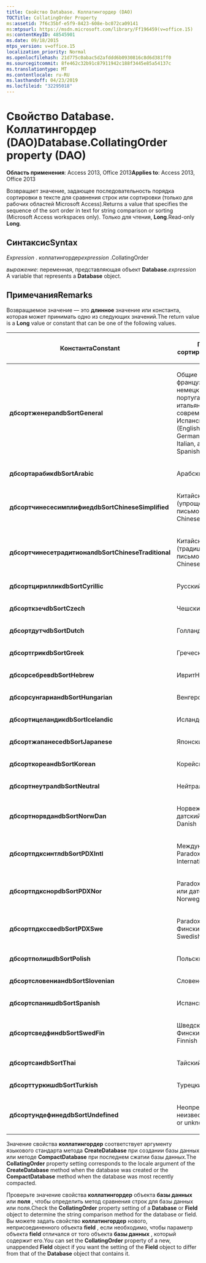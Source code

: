 ```yaml
---
title: Свойство Database. Коллатингордер (DAO)
TOCTitle: CollatingOrder Property
ms:assetid: 7f6c35bf-e5f9-8423-608e-bc072ca09141
ms:mtpsurl: https://msdn.microsoft.com/library/Ff196459(v=office.15)
ms:contentKeyID: 48545901
ms.date: 09/18/2015
mtps_version: v=office.15
localization_priority: Normal
ms.openlocfilehash: 21d775c0abac5d2afddd6b0930816c8d6d381ff0
ms.sourcegitcommit: 8fe462c32b91c87911942c188f3445e85a54137c
ms.translationtype: MT
ms.contentlocale: ru-RU
ms.lasthandoff: 04/23/2019
ms.locfileid: "32295018"
---
```

# <a name="databasecollatingorder-property-dao"></a><span data-ttu-id="1e93a-102">Свойство Database. Коллатингордер (DAO)</span><span class="sxs-lookup"><span data-stu-id="1e93a-102">Database.CollatingOrder property (DAO)</span></span>


<span data-ttu-id="1e93a-103">**Область применения**: Access 2013, Office 2013</span><span class="sxs-lookup"><span data-stu-id="1e93a-103">**Applies to**: Access 2013, Office 2013</span></span>

<span data-ttu-id="1e93a-104">Возвращает значение, задающее последовательность порядка сортировки в тексте для сравнения строк или сортировки (только для рабочих областей Microsoft Access).</span><span class="sxs-lookup"><span data-stu-id="1e93a-104">Returns a value that specifies the sequence of the sort order in text for string comparison or sorting (Microsoft Access workspaces only).</span></span> <span data-ttu-id="1e93a-105">Только для чтения, **Long**.</span><span class="sxs-lookup"><span data-stu-id="1e93a-105">Read-only **Long**.</span></span>

## <a name="syntax"></a><span data-ttu-id="1e93a-106">Синтаксис</span><span class="sxs-lookup"><span data-stu-id="1e93a-106">Syntax</span></span>

<span data-ttu-id="1e93a-107">*Expression* . коллатингордер</span><span class="sxs-lookup"><span data-stu-id="1e93a-107">*expression* .CollatingOrder</span></span>

<span data-ttu-id="1e93a-108">*выражение*: переменная, представляющая объект **Database**.</span><span class="sxs-lookup"><span data-stu-id="1e93a-108">*expression* A variable that represents a **Database** object.</span></span>

## <a name="remarks"></a><span data-ttu-id="1e93a-109">Примечания</span><span class="sxs-lookup"><span data-stu-id="1e93a-109">Remarks</span></span>

<span data-ttu-id="1e93a-110">Возвращаемое значение — это **длинное** значение или константа, которая может принимать одно из следующих значений.</span><span class="sxs-lookup"><span data-stu-id="1e93a-110">The return value is a **Long** value or constant that can be one of the following values.</span></span>

<table>
<colgroup>
<col style="width: 50%" />
<col style="width: 50%" />
</colgroup>
<thead>
<tr class="header">
<th><p><span data-ttu-id="1e93a-111">Константа</span><span class="sxs-lookup"><span data-stu-id="1e93a-111">Constant</span></span></p></th>
<th><p><span data-ttu-id="1e93a-112">Порядок сортировки</span><span class="sxs-lookup"><span data-stu-id="1e93a-112">Sort order</span></span></p></th>
</tr>
</thead>
<tbody>
<tr class="odd">
<td><p><span data-ttu-id="1e93a-113"><strong>дбсортженерал</strong></span><span class="sxs-lookup"><span data-stu-id="1e93a-113"><strong>dbSortGeneral</strong></span></span></p></td>
<td><p><span data-ttu-id="1e93a-114">Общие (английский, французский, немецкий, португальский, итальянский и современная Испанская)</span><span class="sxs-lookup"><span data-stu-id="1e93a-114">General (English, French, German, Portuguese, Italian, and Modern Spanish)</span></span></p></td>
</tr>
<tr class="even">
<td><p><span data-ttu-id="1e93a-115"><strong>дбсортарабик</strong></span><span class="sxs-lookup"><span data-stu-id="1e93a-115"><strong>dbSortArabic</strong></span></span></p></td>
<td><p><span data-ttu-id="1e93a-116">Арабский</span><span class="sxs-lookup"><span data-stu-id="1e93a-116">Arabic</span></span></p></td>
</tr>
<tr class="odd">
<td><p><span data-ttu-id="1e93a-117"><strong>дбсортчинесесимплифиед</strong></span><span class="sxs-lookup"><span data-stu-id="1e93a-117"><strong>dbSortChineseSimplified</strong></span></span></p></td>
<td><p><span data-ttu-id="1e93a-118">Китайский (упрощенное письмо)</span><span class="sxs-lookup"><span data-stu-id="1e93a-118">Simplified Chinese</span></span></p></td>
</tr>
<tr class="even">
<td><p><span data-ttu-id="1e93a-119"><strong>дбсортчинесетрадитионал</strong></span><span class="sxs-lookup"><span data-stu-id="1e93a-119"><strong>dbSortChineseTraditional</strong></span></span></p></td>
<td><p><span data-ttu-id="1e93a-120">Китайский (традиционное письмо)</span><span class="sxs-lookup"><span data-stu-id="1e93a-120">Traditional Chinese</span></span></p></td>
</tr>
<tr class="odd">
<td><p><span data-ttu-id="1e93a-121"><strong>дбсортцириллик</strong></span><span class="sxs-lookup"><span data-stu-id="1e93a-121"><strong>dbSortCyrillic</strong></span></span></p></td>
<td><p><span data-ttu-id="1e93a-122">Русский</span><span class="sxs-lookup"><span data-stu-id="1e93a-122">Russian</span></span></p></td>
</tr>
<tr class="even">
<td><p><span data-ttu-id="1e93a-123"><strong>дбсорткзеч</strong></span><span class="sxs-lookup"><span data-stu-id="1e93a-123"><strong>dbSortCzech</strong></span></span></p></td>
<td><p><span data-ttu-id="1e93a-124">Чешский</span><span class="sxs-lookup"><span data-stu-id="1e93a-124">Czech</span></span></p></td>
</tr>
<tr class="odd">
<td><p><span data-ttu-id="1e93a-125"><strong>дбсортдутч</strong></span><span class="sxs-lookup"><span data-stu-id="1e93a-125"><strong>dbSortDutch</strong></span></span></p></td>
<td><p><span data-ttu-id="1e93a-126">Голландский</span><span class="sxs-lookup"><span data-stu-id="1e93a-126">Dutch</span></span></p></td>
</tr>
<tr class="even">
<td><p><span data-ttu-id="1e93a-127"><strong>дбсортгрик</strong></span><span class="sxs-lookup"><span data-stu-id="1e93a-127"><strong>dbSortGreek</strong></span></span></p></td>
<td><p><span data-ttu-id="1e93a-128">Греческий</span><span class="sxs-lookup"><span data-stu-id="1e93a-128">Greek</span></span></p></td>
</tr>
<tr class="odd">
<td><p><span data-ttu-id="1e93a-129"><strong>дбсорсебрев</strong></span><span class="sxs-lookup"><span data-stu-id="1e93a-129"><strong>dbSortHebrew</strong></span></span></p></td>
<td><p><span data-ttu-id="1e93a-130">Иврит</span><span class="sxs-lookup"><span data-stu-id="1e93a-130">Hebrew</span></span></p></td>
</tr>
<tr class="even">
<td><p><span data-ttu-id="1e93a-131"><strong>дбсорсунгариан</strong></span><span class="sxs-lookup"><span data-stu-id="1e93a-131"><strong>dbSortHungarian</strong></span></span></p></td>
<td><p><span data-ttu-id="1e93a-132">Венгерский</span><span class="sxs-lookup"><span data-stu-id="1e93a-132">Hungarian</span></span></p></td>
</tr>
<tr class="odd">
<td><p><span data-ttu-id="1e93a-133"><strong>дбсортицеландик</strong></span><span class="sxs-lookup"><span data-stu-id="1e93a-133"><strong>dbSortIcelandic</strong></span></span></p></td>
<td><p><span data-ttu-id="1e93a-134">Исландский</span><span class="sxs-lookup"><span data-stu-id="1e93a-134">Icelandic</span></span></p></td>
</tr>
<tr class="even">
<td><p><span data-ttu-id="1e93a-135"><strong>дбсортжапанесе</strong></span><span class="sxs-lookup"><span data-stu-id="1e93a-135"><strong>dbSortJapanese</strong></span></span></p></td>
<td><p><span data-ttu-id="1e93a-136">Японский</span><span class="sxs-lookup"><span data-stu-id="1e93a-136">Japanese</span></span></p></td>
</tr>
<tr class="odd">
<td><p><span data-ttu-id="1e93a-137"><strong>дбсорткореан</strong></span><span class="sxs-lookup"><span data-stu-id="1e93a-137"><strong>dbSortKorean</strong></span></span></p></td>
<td><p><span data-ttu-id="1e93a-138">Корейский</span><span class="sxs-lookup"><span data-stu-id="1e93a-138">Korean</span></span></p></td>
</tr>
<tr class="even">
<td><p><span data-ttu-id="1e93a-139"><strong>дбсортнеутрал</strong></span><span class="sxs-lookup"><span data-stu-id="1e93a-139"><strong>dbSortNeutral</strong></span></span></p></td>
<td><p><span data-ttu-id="1e93a-140">Нейтральный</span><span class="sxs-lookup"><span data-stu-id="1e93a-140">Neutral</span></span></p></td>
</tr>
<tr class="odd">
<td><p><span data-ttu-id="1e93a-141"><strong>дбсортнорвдан</strong></span><span class="sxs-lookup"><span data-stu-id="1e93a-141"><strong>dbSortNorwDan</strong></span></span></p></td>
<td><p><span data-ttu-id="1e93a-142">Норвежский или датский</span><span class="sxs-lookup"><span data-stu-id="1e93a-142">Norwegian or Danish</span></span></p></td>
</tr>
<tr class="even">
<td><p><span data-ttu-id="1e93a-143"><strong>дбсортпдксинтл</strong></span><span class="sxs-lookup"><span data-stu-id="1e93a-143"><strong>dbSortPDXIntl</strong></span></span></p></td>
<td><p><span data-ttu-id="1e93a-144">Международная связь Paradox</span><span class="sxs-lookup"><span data-stu-id="1e93a-144">Paradox International</span></span></p></td>
</tr>
<tr class="odd">
<td><p><span data-ttu-id="1e93a-145"><strong>дбсортпдкснор</strong></span><span class="sxs-lookup"><span data-stu-id="1e93a-145"><strong>dbSortPDXNor</strong></span></span></p></td>
<td><p><span data-ttu-id="1e93a-146">Paradox норвежский или датский</span><span class="sxs-lookup"><span data-stu-id="1e93a-146">Paradox Norwegian or Danish</span></span></p></td>
</tr>
<tr class="even">
<td><p><span data-ttu-id="1e93a-147"><strong>дбсортпдкссве</strong></span><span class="sxs-lookup"><span data-stu-id="1e93a-147"><strong>dbSortPDXSwe</strong></span></span></p></td>
<td><p><span data-ttu-id="1e93a-148">Paradox шведский или Финский</span><span class="sxs-lookup"><span data-stu-id="1e93a-148">Paradox Swedish or Finnish</span></span></p></td>
</tr>
<tr class="odd">
<td><p><span data-ttu-id="1e93a-149"><strong>дбсортполиш</strong></span><span class="sxs-lookup"><span data-stu-id="1e93a-149"><strong>dbSortPolish</strong></span></span></p></td>
<td><p><span data-ttu-id="1e93a-150">Польский</span><span class="sxs-lookup"><span data-stu-id="1e93a-150">Polish</span></span></p></td>
</tr>
<tr class="even">
<td><p><span data-ttu-id="1e93a-151"><strong>дбсортсловениан</strong></span><span class="sxs-lookup"><span data-stu-id="1e93a-151"><strong>dbSortSlovenian</strong></span></span></p></td>
<td><p><span data-ttu-id="1e93a-152">Словенский</span><span class="sxs-lookup"><span data-stu-id="1e93a-152">Slovenian</span></span></p></td>
</tr>
<tr class="odd">
<td><p><span data-ttu-id="1e93a-153"><strong>дбсортспаниш</strong></span><span class="sxs-lookup"><span data-stu-id="1e93a-153"><strong>dbSortSpanish</strong></span></span></p></td>
<td><p><span data-ttu-id="1e93a-154">Испанский</span><span class="sxs-lookup"><span data-stu-id="1e93a-154">Spanish</span></span></p></td>
</tr>
<tr class="even">
<td><p><span data-ttu-id="1e93a-155"><strong>дбсортсведфин</strong></span><span class="sxs-lookup"><span data-stu-id="1e93a-155"><strong>dbSortSwedFin</strong></span></span></p></td>
<td><p><span data-ttu-id="1e93a-156">Шведский или Финский</span><span class="sxs-lookup"><span data-stu-id="1e93a-156">Swedish or Finnish</span></span></p></td>
</tr>
<tr class="odd">
<td><p><span data-ttu-id="1e93a-157"><strong>дбсортсаи</strong></span><span class="sxs-lookup"><span data-stu-id="1e93a-157"><strong>dbSortThai</strong></span></span></p></td>
<td><p><span data-ttu-id="1e93a-158">Тайский</span><span class="sxs-lookup"><span data-stu-id="1e93a-158">Thai</span></span></p></td>
</tr>
<tr class="even">
<td><p><span data-ttu-id="1e93a-159"><strong>дбсорттуркиш</strong></span><span class="sxs-lookup"><span data-stu-id="1e93a-159"><strong>dbSortTurkish</strong></span></span></p></td>
<td><p><span data-ttu-id="1e93a-160">Турецкий</span><span class="sxs-lookup"><span data-stu-id="1e93a-160">Turkish</span></span></p></td>
</tr>
<tr class="odd">
<td><p><span data-ttu-id="1e93a-161"><strong>дбсортундефинед</strong></span><span class="sxs-lookup"><span data-stu-id="1e93a-161"><strong>dbSortUndefined</strong></span></span></p></td>
<td><p><span data-ttu-id="1e93a-162">Неопределенное или неизвестное</span><span class="sxs-lookup"><span data-stu-id="1e93a-162">Undefined or unknown</span></span></p></td>
</tr>
</tbody>
</table>


<span data-ttu-id="1e93a-163">Значение свойства **коллатингордер** соответствует аргументу языкового стандарта метода **CreateDatabase** при создании базы данных или методе **CompactDatabase** при последнем сжатии базы данных.</span><span class="sxs-lookup"><span data-stu-id="1e93a-163">The **CollatingOrder** property setting corresponds to the locale argument of the **CreateDatabase** method when the database was created or the **CompactDatabase** method when the database was most recently compacted.</span></span>

<span data-ttu-id="1e93a-164">Проверьте значение свойства **коллатингордер** объекта **базы данных** или **поля** , чтобы определить метод сравнения строк для базы данных или поля.</span><span class="sxs-lookup"><span data-stu-id="1e93a-164">Check the **CollatingOrder** property setting of a **Database** or **Field** object to determine the string comparison method for the database or field.</span></span> <span data-ttu-id="1e93a-165">Вы можете задать свойство **коллатингордер** нового, неприсоединенного объекта **field** , если необходимо, чтобы параметр объекта **field** отличался от того объекта **базы данных** , который содержит его.</span><span class="sxs-lookup"><span data-stu-id="1e93a-165">You can set the **CollatingOrder** property of a new, unappended **Field** object if you want the setting of the **Field** object to differ from that of the **Database** object that contains it.</span></span>

